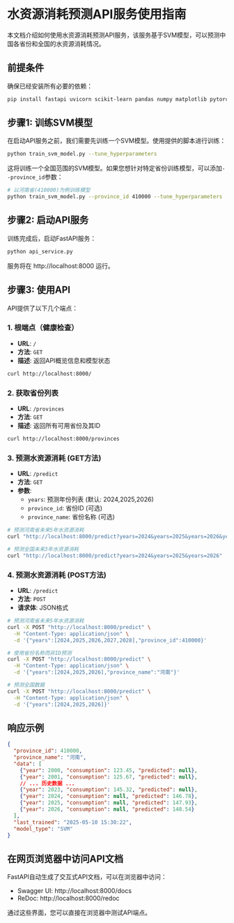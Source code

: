 # 水资源消耗预测API服务使用指南

本文档介绍如何使用水资源消耗预测API服务，该服务基于SVM模型，可以预测中国各省份和全国的水资源消耗情况。

## 前提条件

确保已经安装所有必要的依赖：

```bash
pip install fastapi uvicorn scikit-learn pandas numpy matplotlib pytorch-lightning torch tensorboard
```

## 步骤1: 训练SVM模型

在启动API服务之前，我们需要先训练一个SVM模型。使用提供的脚本进行训练：

```bash
python train_svm_model.py --tune_hyperparameters
```

这将训练一个全国范围的SVM模型。如果您想针对特定省份训练模型，可以添加`--province_id`参数：

```bash
# 以河南省(410000)为例训练模型
python train_svm_model.py --province_id 410000 --tune_hyperparameters
```

## 步骤2: 启动API服务

训练完成后，启动FastAPI服务：

```bash
python api_service.py
```

服务将在 http://localhost:8000 运行。

## 步骤3: 使用API

API提供了以下几个端点：

### 1. 根端点（健康检查）

- **URL**: `/`
- **方法**: `GET`
- **描述**: 返回API概览信息和模型状态

```bash
curl http://localhost:8000/
```

### 2. 获取省份列表

- **URL**: `/provinces`
- **方法**: `GET`
- **描述**: 返回所有可用省份及其ID

```bash
curl http://localhost:8000/provinces
```

### 3. 预测水资源消耗 (GET方法)

- **URL**: `/predict`
- **方法**: `GET`
- **参数**:
  - `years`: 预测年份列表 (默认: 2024,2025,2026)
  - `province_id`: 省份ID (可选)
  - `province_name`: 省份名称 (可选)

```bash
# 预测河南省未来5年水资源消耗
curl "http://localhost:8000/predict?years=2024&years=2025&years=2026&years=2027&years=2028&province_id=410000"

# 预测全国未来3年水资源消耗
curl "http://localhost:8000/predict?years=2024&years=2025&years=2026"
```

### 4. 预测水资源消耗 (POST方法)

- **URL**: `/predict`
- **方法**: `POST`
- **请求体**: JSON格式

```bash
# 预测河南省未来5年水资源消耗
curl -X POST "http://localhost:8000/predict" \
  -H "Content-Type: application/json" \
  -d '{"years":[2024,2025,2026,2027,2028],"province_id":410000}'

# 使用省份名称而非ID预测
curl -X POST "http://localhost:8000/predict" \
  -H "Content-Type: application/json" \
  -d '{"years":[2024,2025,2026],"province_name":"河南"}'

# 预测全国数据
curl -X POST "http://localhost:8000/predict" \
  -H "Content-Type: application/json" \
  -d '{"years":[2024,2025,2026]}'
```

## 响应示例

```json
{
  "province_id": 410000,
  "province_name": "河南",
  "data": [
    {"year": 2000, "consumption": 123.45, "predicted": null},
    {"year": 2001, "consumption": 125.67, "predicted": null},
    // ... 历史数据 ...
    {"year": 2023, "consumption": 145.32, "predicted": null},
    {"year": 2024, "consumption": null, "predicted": 146.78},
    {"year": 2025, "consumption": null, "predicted": 147.93},
    {"year": 2026, "consumption": null, "predicted": 148.54}
  ],
  "last_trained": "2025-05-10 15:30:22",
  "model_type": "SVM"
}
```

## 在网页浏览器中访问API文档

FastAPI自动生成了交互式API文档，可以在浏览器中访问：

- Swagger UI: http://localhost:8000/docs
- ReDoc: http://localhost:8000/redoc

通过这些界面，您可以直接在浏览器中测试API端点。
